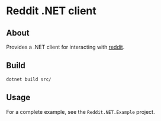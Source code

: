 # Reddit .NET client

## About

Provides a .NET client for interacting with [reddit](https://www.reddit.com).

## Build

```
dotnet build src/
```

## Usage

For a complete example, see the `Reddit.NET.Example` project.